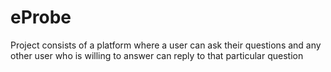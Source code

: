 # eProbe
 Project consists of a platform where a user can ask their  questions and any other user who is willing to answer can  reply to that particular question
